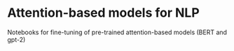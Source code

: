 # Attention-based models for NLP
Notebooks for fine-tuning of pre-trained attention-based models (BERT and gpt-2)
